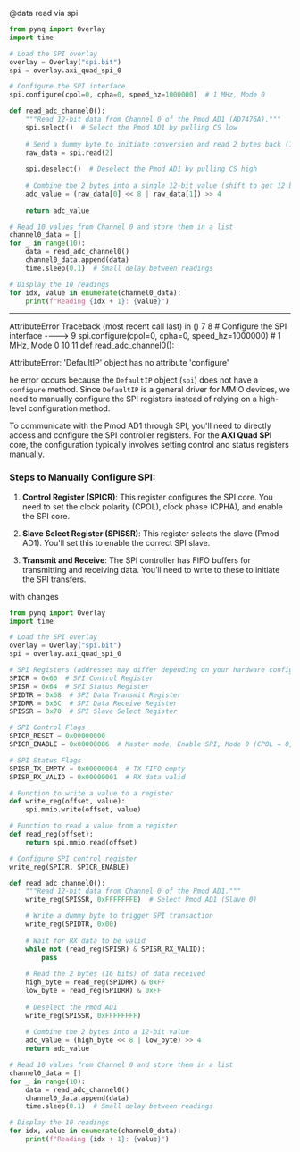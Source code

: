 @data read via spi 

```python
from pynq import Overlay
import time

# Load the SPI overlay
overlay = Overlay("spi.bit")
spi = overlay.axi_quad_spi_0

# Configure the SPI interface
spi.configure(cpol=0, cpha=0, speed_hz=1000000)  # 1 MHz, Mode 0

def read_adc_channel0():
    """Read 12-bit data from Channel 0 of the Pmod AD1 (AD7476A)."""
    spi.select()  # Select the Pmod AD1 by pulling CS low
    
    # Send a dummy byte to initiate conversion and read 2 bytes back (16 bits)
    raw_data = spi.read(2)  
    
    spi.deselect()  # Deselect the Pmod AD1 by pulling CS high
    
    # Combine the 2 bytes into a single 12-bit value (shift to get 12 bits)
    adc_value = (raw_data[0] << 8 | raw_data[1]) >> 4
    
    return adc_value

# Read 10 values from Channel 0 and store them in a list
channel0_data = []
for _ in range(10):
    data = read_adc_channel0()
    channel0_data.append(data)
    time.sleep(0.1)  # Small delay between readings

# Display the 10 readings
for idx, value in enumerate(channel0_data):
    print(f"Reading {idx + 1}: {value}")

```



---------------------------------------------------------------------------

AttributeError                            Traceback (most recent call last)
<ipython-input-4-a1ef42ef3dbb> in <module>()
      7 
      8 # Configure the SPI interface
----> 9 spi.configure(cpol=0, cpha=0, speed_hz=1000000)  # 1 MHz, Mode 0
     10 
     11 def read_adc_channel0():

AttributeError: 'DefaultIP' object has no attribute 'configure'





he error occurs because the `DefaultIP` object (`spi`) does not have a `configure` method. Since `DefaultIP` is a general driver for MMIO devices, we need to manually configure the SPI registers instead of relying on a high-level configuration method.

To communicate with the Pmod AD1 through SPI, you'll need to directly access and configure the SPI controller registers. For the **AXI Quad SPI** core, the configuration typically involves setting control and status registers manually.

### Steps to Manually Configure SPI:

1. **Control Register (SPICR)**: This register configures the SPI core. You need to set the clock polarity (CPOL), clock phase (CPHA), and enable the SPI core.

2. **Slave Select Register (SPISSR)**: This register selects the slave (Pmod AD1). You'll set this to enable the correct SPI slave.

3. **Transmit and Receive**: The SPI controller has FIFO buffers for transmitting and receiving data. You’ll need to write to these to initiate the SPI transfers.

with changes

```python
from pynq import Overlay
import time

# Load the SPI overlay
overlay = Overlay("spi.bit")
spi = overlay.axi_quad_spi_0

# SPI Registers (addresses may differ depending on your hardware configuration)
SPICR = 0x60  # SPI Control Register
SPISR = 0x64  # SPI Status Register
SPIDTR = 0x68  # SPI Data Transmit Register
SPIDRR = 0x6C  # SPI Data Receive Register
SPISSR = 0x70  # SPI Slave Select Register

# SPI Control Flags
SPICR_RESET = 0x00000000
SPICR_ENABLE = 0x00000086  # Master mode, Enable SPI, Mode 0 (CPOL = 0, CPHA = 0)

# SPI Status Flags
SPISR_TX_EMPTY = 0x00000004  # TX FIFO empty
SPISR_RX_VALID = 0x00000001  # RX data valid

# Function to write a value to a register
def write_reg(offset, value):
    spi.mmio.write(offset, value)

# Function to read a value from a register
def read_reg(offset):
    return spi.mmio.read(offset)

# Configure SPI control register
write_reg(SPICR, SPICR_ENABLE)

def read_adc_channel0():
    """Read 12-bit data from Channel 0 of the Pmod AD1."""
    write_reg(SPISSR, 0xFFFFFFFE)  # Select Pmod AD1 (Slave 0)

    # Write a dummy byte to trigger SPI transaction
    write_reg(SPIDTR, 0x00)
    
    # Wait for RX data to be valid
    while not (read_reg(SPISR) & SPISR_RX_VALID):
        pass
    
    # Read the 2 bytes (16 bits) of data received
    high_byte = read_reg(SPIDRR) & 0xFF
    low_byte = read_reg(SPIDRR) & 0xFF
    
    # Deselect the Pmod AD1
    write_reg(SPISSR, 0xFFFFFFFF)
    
    # Combine the 2 bytes into a 12-bit value
    adc_value = (high_byte << 8 | low_byte) >> 4
    return adc_value

# Read 10 values from Channel 0 and store them in a list
channel0_data = []
for _ in range(10):
    data = read_adc_channel0()
    channel0_data.append(data)
    time.sleep(0.1)  # Small delay between readings

# Display the 10 readings
for idx, value in enumerate(channel0_data):
    print(f"Reading {idx + 1}: {value}")

```
